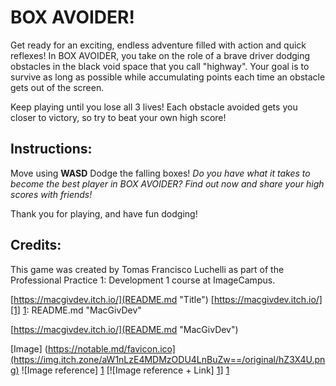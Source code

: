 # BOX AVOIDER!
Get ready for an exciting, endless adventure filled with action and quick reflexes! In BOX AVOIDER, you take on the role of a brave driver dodging obstacles in the black void space that you call "highway". Your goal is to survive as long as possible while accumulating points each time an obstacle gets out of the screen.

Keep playing until you lose all 3 lives! Each obstacle avoided gets you closer to victory, so try to beat your own high score!

## Instructions:
Move using __WASD__
Dodge the falling boxes!
_Do you have what it takes to become the best player in BOX AVOIDER? Find out now and share your high scores with friends!_

Thank you for playing, and have fun dodging!

## Credits:
This game was created by Tomas Francisco Luchelli as part of the Professional Practice 1: Development 1 course at ImageCampus.

[https://macgivdev.itch.io/](README.md "Title")
[https://macgivdev.itch.io/][1]
[1]: README.md "MacGivDev"

[https://macgivdev.itch.io/](README.md "MacGivDev")

[Image]
(https://notable.md/favicon.ico](https://img.itch.zone/aW1nLzE4MDMzODU4LnBuZw==/original/hZ3X4U.png)
![Image reference] [1]
[![Image reference + Link] [1]] [1]

[1]: https://img.itch.zone/aW1nLzE4MDMzODU4LnBuZw==/original/hZ3X4U.png
